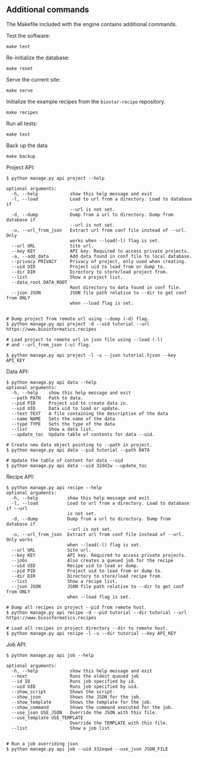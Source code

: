 ## Additional commands

The Makefile included with the engine contains additional commands.

Test the software:

    make test

Re-initialize the database:

    make reset

Serve the current site:

    make serve

Initialize the example recipes from the `biostar-recipe` repository.

    make recipes

Run all tests:

    make test

Back up the data

    make backup


Project API:

    $ python manage.py api project --help
    
    optional arguments:
      -h, --help            show this help message and exit
      -l, --load            Load to url from a directory. Load to database if
                            --url is not set.
      -d, --dump            Dump from a url to directory. Dump from database if
                            --url is not set.
      -u, --url_from_json   Extract url from conf file instead of --url. Only
                            works when --load(-l) flag is set.
      --url URL             Site url.
      --key KEY             API key. Required to access private projects.
      -a, --add_data        Add data found in conf file to local database.
      --privacy PRIVACY     Privacy of project, only used when creating.
      --uid UID             Project uid to load from or dump to.
      --dir DIR             Directory to store/load project from.
      --list                Show a project list.
      --data_root DATA_ROOT
                            Root directory to data found in conf file.
      --json JSON           JSON file path relative to --dir to get conf from ONLY
                            when --load flag is set.


    # Dump project from remote url using --dump (-d) flag.
    $ python manage.py api project -d --uid tutorial --url https://www.bioinformatics.recipes

    # Load project to remote url in json file using --load (-l)  
    # and --url_from_json (-u) flag.
    
    $ python manage.py api project -l -u --json tutorial.hjson --key API_KEY
    
Data API:

    $ python manage.py api data --help
    optional arguments:
      -h, --help    show this help message and exit
      --path PATH   Path to data.
      --pid PID     Project uid to create data in.
      --uid UID     Data uid to load or update.
      --text TEXT   A file containing the description of the data
      --name NAME   Sets the name of the data
      --type TYPE   Sets the type of the data
      --list        Show a data list.
      --update_toc  Update table of contents for data --uid.
      
    # Create new data object pointing to --path in project.
    $ python manage.py api data --pid tutorial --path DATA
    
    # Update the table of content for data --uid
    $ python manage.py api data --uid 32dd2w --update_toc
    
Recipe API:

    $ python manage.py api recipe --help
    optional arguments:
      -h, --help           show this help message and exit
      -l, --load           Load to url from a directory. Load to database if --url
                           is not set.
      -d, --dump           Dump from a url to directory. Dump from database if
                           --url is not set.
      -u, --url_from_json  Extract url from conf file instead of --url. Only works
                           when --load(-l) flag is set.
      --url URL            Site url.
      --key KEY            API key. Required to access private projects.
      --jobs               Also creates a queued job for the recipe
      --uid UID            Recipe uid to load or dump.
      --pid PID            Project uid to load from or dump to.
      --dir DIR            Directory to store/load recipe from.
      --list               Show a recipe list.
      --json JSON          JSON file path relative to --dir to get conf from ONLY
                           when --load flag is set.

    # Dump all recipes in project --pid from remote host.
    $ python manage.py api recipe -d --pid tutorial --dir tutorial --url https://www.bioinformatics.recipes 
    
    # Load all recipes in project directory --dir to remote host.
    $ python manage.py api recipe -l -u --dir tutorial --key API_KEY
    
    
    
Job API:

    $ python manage.py api job --help
    
    optional arguments:
      -h, --help            show this help message and exit
      --next                Runs the oldest queued job
      --id ID               Runs job specified by id.
      --uid UID             Runs job specified by uid.
      --show_script         Shows the script.
      --show_json           Shows the JSON for the job.
      --show_template       Shows the template for the job.
      --show_command        Shows the command executed for the job.
      --use_json USE_JSON   Override the JSON with this file.
      --use_template USE_TEMPLATE
                            Override the TEMPLATE with this file.
      --list                Show a job list
      
      
    # Run a job overriding json
    $ python manage.py api job --uid 332eqwd --use_json JSON_FILE
    